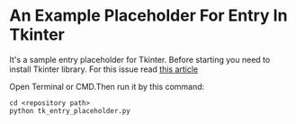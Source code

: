 # An Example Placeholder For Entry In Tkinter
It's a sample entry placeholder for Tkinter.
Before starting you need to install Tkinter library. 
For this issue read [this article](https://www.geeksforgeeks.org/how-to-install-tkinter-in-windows/)

Open Terminal or CMD.Then run it by this command:
```
cd <repository path>
python tk_entry_placeholder.py
```

